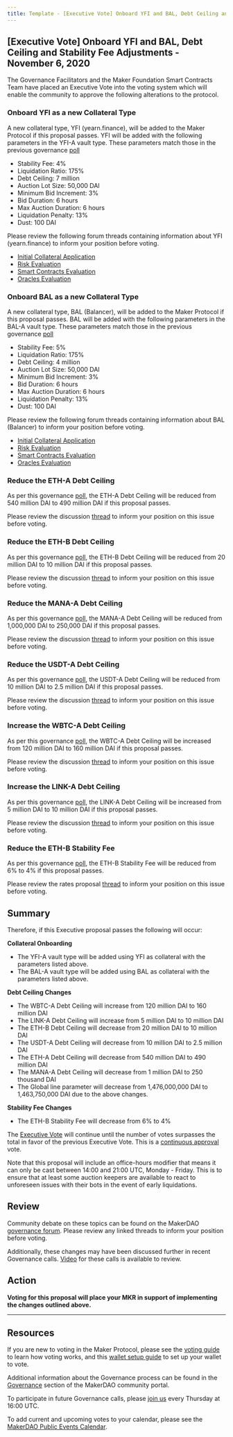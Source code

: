 ```yaml
---
title: Template - [Executive Vote] Onboard YFI and BAL, Debt Ceiling and Stability Fee Adjustments - November 6, 2020
---
```


## [Executive Vote] Onboard YFI and BAL, Debt Ceiling and Stability Fee Adjustments - November 6, 2020

The Governance Facilitators and the Maker Foundation Smart Contracts Team have placed an Executive Vote into the voting system which will enable the community to approve the following alterations to the protocol.

### Onboard YFI as a new Collateral Type

A new collateral type, YFI (yearn.finance), will be added to the Maker Protocol if this proposal passes. YFI will be added with the following parameters in the YFI-A vault type. These parameters match those in the previous governance [poll](https://vote.makerdao.com/polling/QmVNJNQf?network=mainnet)

- Stability Fee: 4%
- Liquidation Ratio: 175%
- Debt Ceiling: 7 million
- Auction Lot Size: 50,000 DAI
- Minimum Bid Increment: 3%
- Bid Duration: 6 hours
- Max Auction Duration: 6 hours
- Liquidation Penalty: 13%
- Dust: 100 DAI

Please review the following forum threads containing information about YFI (yearn.finance) to inform your position before voting.

- [Initial Collateral Application](https://forum.makerdao.com/t/yfi-mip6-collateral-onboarding-yearn/3815)
- [Risk Evaluation](https://forum.makerdao.com/t/yfi-collateral-onboarding-risk-evaluation/4575)
- [Smart Contracts Evaluation](https://forum.makerdao.com/t/yfi-erc20-token-smart-contract-technical-assessment/4626)
- [Oracles Evaluation](https://forum.makerdao.com/t/mip10c3-sp10-proposal-yfiusd-oracle-collateral-onboarding-oracle-assessment/4220)

### Onboard BAL as a new Collateral Type

A new collateral type, BAL (Balancer), will be added to the Maker Protocol if this proposal passes. BAL will be added with the following parameters in the BAL-A vault type. These parameters match those in the previous governance [poll](https://vote.makerdao.com/polling/QmRbWqVW?network=mainnet)

- Stability Fee: 5%
- Liquidation Ratio: 175%
- Debt Ceiling: 4 million
- Auction Lot Size: 50,000 DAI
- Minimum Bid Increment: 3%
- Bid Duration: 6 hours
- Max Auction Duration: 6 hours
- Liquidation Penalty: 13%
- Dust: 100 DAI

Please review the following forum threads containing information about BAL (Balancer) to inform your position before voting.

- [Initial Collateral Application](https://forum.makerdao.com/t/bal-mip6-collateral-onboarding-application/3880)
- [Risk Evaluation](https://forum.makerdao.com/t/bal-collateral-onboarding-risk-evaluation/4600/1)
- [Smart Contracts Evaluation](https://forum.makerdao.com/t/bal-erc20-token-smart-contract-technical-assessment/4630)
- [Oracles Evaluation](https://forum.makerdao.com/t/mip10c3-sp12-proposal-balusd-oracle-collateral-onboarding-oracle-assessment/4638)

### Reduce the ETH-A Debt Ceiling

As per this governance [poll](https://vote.makerdao.com/polling/QmUzF4Bn?network=mainnet), the ETH-A Debt Ceiling will be reduced from 540 million DAI to 490 million DAI if this proposal passes.

Please review the discussion [thread](https://forum.makerdao.com/t/signal-request-debt-ceiling-adjustments-29th-oct-2020/4931) to inform your position on this issue before voting.

### Reduce the ETH-B Debt Ceiling

As per this governance [poll](https://vote.makerdao.com/polling/QmcvY5Pg?network=mainnet), the ETH-B Debt Ceiling will be reduced from 20 million DAI to 10 million DAI if this proposal passes.

Please review the discussion [thread](https://forum.makerdao.com/t/signal-request-debt-ceiling-adjustments-29th-oct-2020/4931) to inform your position on this issue before voting.

### Reduce the MANA-A Debt Ceiling

As per this governance [poll](https://vote.makerdao.com/polling/QmaiL9Xq?network=mainnet), the MANA-A Debt Ceiling will be reduced from 1,000,000 DAI to 250,000 DAI if this proposal passes.

Please review the discussion [thread](https://forum.makerdao.com/t/signal-request-debt-ceiling-adjustments-29th-oct-2020/4931) to inform your position on this issue before voting.

### Reduce the USDT-A Debt Ceiling

As per this governance [poll](https://vote.makerdao.com/polling/QmQqKcmB?network=mainnet), the USDT-A Debt Ceiling will be reduced from 10 million DAI to 2.5 million DAI if this proposal passes.

Please review the discussion [thread](https://forum.makerdao.com/t/signal-request-delist-usdt-as-a-collateral-asset/4853) to inform your position on this issue before voting.

### Increase the WBTC-A Debt Ceiling

As per this governance [poll](https://vote.makerdao.com/polling/QmPdY9Rb?network=mainnet), the WBTC-A Debt Ceiling will be increased from 120 million DAI to 160 million DAI if this proposal passes.

Please review the discussion [thread](https://forum.makerdao.com/t/signal-request-raise-the-wbtc-debt-ceiling/4861) to inform your position on this issue before voting.

### Increase the LINK-A Debt Ceiling

As per this governance [poll](https://vote.makerdao.com/polling/QmcoNR3P?network=mainnet), the LINK-A Debt Ceiling will be increased from 5 million DAI to 10 million DAI if this proposal passes.

Please review the discussion [thread](https://forum.makerdao.com/t/4863) to inform your position on this issue before voting.

### Reduce the ETH-B Stability Fee

As per this governance [poll](https://vote.makerdao.com/polling/QmT49dVf?network=mainnet), the ETH-B Stability Fee will be reduced from 6% to 4% if this proposal passes.

Please review the rates proposal [thread](https://forum.makerdao.com/t/rates-changes-proposal-26-oct-2020/4877) to inform your position on this issue before voting.

## Summary

Therefore, if this Executive proposal passes the following will occur:

**Collateral Onboarding**

- The YFI-A vault type will be added using YFI as collateral with the parameters listed above.
- The BAL-A vault type will be added using BAL as collateral with the parameters listed above.

**Debt Ceiling Changes**

- The WBTC-A Debt Ceiling will increase from 120 million DAI to 160 million DAI
- The LINK-A Debt Ceiling will increase from 5 million DAI to 10 million DAI
- The ETH-B Debt Ceiling will decrease from 20 million DAI to 10 million DAI
- The USDT-A Debt Ceiling will decrease from 10 million DAI to 2.5 million DAI
- The ETH-A Debt Ceiling will decrease from 540 million DAI to 490 million DAI
- The MANA-A Debt Ceiling will decrease from 1 million DAI to 250 thousand DAI
- The Global line parameter will decrease from 1,476,000,000 DAI to 1,463,750,000 DAI due to the above changes.

**Stability Fee Changes**

- The ETH-B Stability Fee will decrease from 6% to 4%

The [Executive Vote](https://community-development.makerdao.com/en/learn/governance/on-chain-gov) will continue until the number of votes surpasses the total in favor of the previous Executive Vote. This is a [continuous approval](https://community-development.makerdao.com/en/learn/governance/how-voting-works) vote.

Note that this proposal will include an office-hours modifier that means it can only be cast between 14:00 and 21:00 UTC, Monday - Friday. This is to ensure that at least some auction keepers are available to react to unforeseen issues with their bots in the event of early liquidations.

## Review

Community debate on these topics can be found on the MakerDAO [governance forum](https://forum.makerdao.com/). Please review any linked threads to inform your position before voting.

Additionally, these changes may have been discussed further in recent Governance calls. [Video](https://www.youtube.com/playlist?list=PLLzkWCj8ywWNq5-90-Id6VPSsrk4OWVan) for these calls is available to review.

## Action

**Voting for this proposal will place your MKR in support of implementing the changes outlined above.**

---

## Resources

If you are new to voting in the Maker Protocol, please see the [voting guide](https://community-development.makerdao.com/en/learn/governance/how-voting-works/) to learn how voting works, and this [wallet setup guide](https://community-development.makerdao.com/en/learn/governance/voting-setup/) to set up your wallet to vote.

Additional information about the Governance process can be found in the [Governance](https://community-development.makerdao.com/en/learn/governance) section of the MakerDAO community portal.

To participate in future Governance calls, please [join us](https://github.com/makerdao/community/tree/master/governance/governance-and-risk-meetings) every Thursday at 16:00 UTC.

To add current and upcoming votes to your calendar, please see the [MakerDAO Public Events Calendar](https://calendar.google.com/calendar/embed?src=makerdao.com_3efhm2ghipksegl009ktniomdk%40group.calendar.google.com&ctz=UTC&mode=week&showCalendars=0&showPrint=0).
